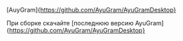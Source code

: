 [AuyGram]{https://github.com/AyuGram/AyuGramDesktop}

При сборке скачайте [последнюю версию AyuGram]{https://github.com/AyuGram/AyuGramDesktop}